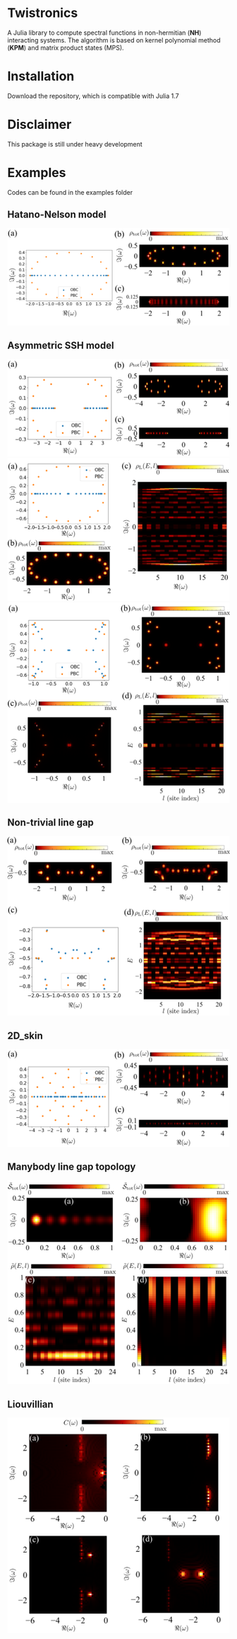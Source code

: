 # Twistronics

A Julia library to compute spectral functions in non-hermitian (**NH**) interacting systems. The algorithm is based on kernel polynomial method (**KPM**) and matrix product states (MPS).

# Installation
Download the repository, which is compatible with Julia 1.7

# Disclaimer
This package is still under heavy development

# Examples
Codes can be found in the examples folder
## Hatano-Nelson model
![Alt text](figs/Hatano.png?raw=true "Hatano" )

## Asymmetric SSH model
![Alt text](figs/asymmetric_SSH.png?raw=true "aSSH1" )
![Alt text](figs/asymmetric_SSH_2.png?raw=true "aSSH2" )
![Alt text](figs/asymmetric_SSH_3.png?raw=true "aSSH3" )

## Non-trivial line gap
![Alt text](figs/Hidden_Chern.png?raw=true "hidden_chern" )

## 2D_skin
![Alt text](figs/2D_skin.png?raw=true "2D_skin")

## Manybody line gap topology
![Alt text](figs/manybody_topology.png?raw=true "topology")

## Liouvillian
![Alt text](figs/Liouvillian.png?raw=true "Liouvillian")
